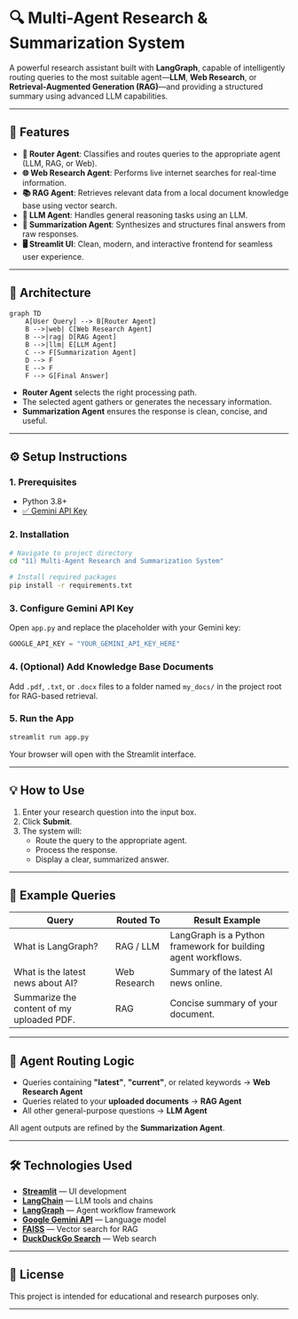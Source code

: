 # 🔍 Multi-Agent Research & Summarization System

A powerful research assistant built with **LangGraph**, capable of intelligently routing queries to the most suitable agent—**LLM**, **Web Research**, or **Retrieval-Augmented Generation (RAG)**—and providing a structured summary using advanced LLM capabilities.

---

## 🚀 Features

- **🔀 Router Agent**: Classifies and routes queries to the appropriate agent (LLM, RAG, or Web).
- **🌐 Web Research Agent**: Performs live internet searches for real-time information.
- **📚 RAG Agent**: Retrieves relevant data from a local document knowledge base using vector search.
- **🧠 LLM Agent**: Handles general reasoning tasks using an LLM.
- **📝 Summarization Agent**: Synthesizes and structures final answers from raw responses.
- **🖥️ Streamlit UI**: Clean, modern, and interactive frontend for seamless user experience.

---

## 🧠 Architecture

```mermaid
graph TD
    A[User Query] --> B[Router Agent]
    B -->|web| C[Web Research Agent]
    B -->|rag| D[RAG Agent]
    B -->|llm| E[LLM Agent]
    C --> F[Summarization Agent]
    D --> F
    E --> F
    F --> G[Final Answer]
```

- **Router Agent** selects the right processing path.
- The selected agent gathers or generates the necessary information.
- **Summarization Agent** ensures the response is clean, concise, and useful.

---

## ⚙️ Setup Instructions

### 1. Prerequisites
- Python 3.8+
- [✅ Gemini API Key](https://ai.google.dev/gemini-api/docs/get-started)

### 2. Installation

```bash
# Navigate to project directory
cd "11) Multi-Agent Research and Summarization System"

# Install required packages
pip install -r requirements.txt
```

### 3. Configure Gemini API Key

Open `app.py` and replace the placeholder with your Gemini key:

```python
GOOGLE_API_KEY = "YOUR_GEMINI_API_KEY_HERE"
```

### 4. (Optional) Add Knowledge Base Documents

Add `.pdf`, `.txt`, or `.docx` files to a folder named `my_docs/` in the project root for RAG-based retrieval.

### 5. Run the App

```bash
streamlit run app.py
```

Your browser will open with the Streamlit interface.

---

## 💡 How to Use

1. Enter your research question into the input box.
2. Click **Submit**.
3. The system will:
   - Route the query to the appropriate agent.
   - Process the response.
   - Display a clear, summarized answer.

---

## 🧪 Example Queries

| Query                                      | Routed To         | Result Example                           |
|-------------------------------------------|-------------------|------------------------------------------|
| What is LangGraph?                        | RAG / LLM         | LangGraph is a Python framework for building agent workflows. |
| What is the latest news about AI?         | Web Research      | Summary of the latest AI news online.    |
| Summarize the content of my uploaded PDF. | RAG               | Concise summary of your document.        |

---

## 🧭 Agent Routing Logic

- Queries containing **"latest"**, **"current"**, or related keywords → **Web Research Agent**
- Queries related to your **uploaded documents** → **RAG Agent**
- All other general-purpose questions → **LLM Agent**

All agent outputs are refined by the **Summarization Agent**.

---

## 🛠 Technologies Used

- **[Streamlit](https://streamlit.io/)** — UI development
- **[LangChain](https://python.langchain.com/)** — LLM tools and chains
- **[LangGraph](https://langchain-ai.github.io/langgraph/)** — Agent workflow framework
- **[Google Gemini API](https://ai.google.dev/gemini-api)** — Language model
- **[FAISS](https://github.com/facebookresearch/faiss)** — Vector search for RAG
- **[DuckDuckGo Search](https://duckduckgo.com/)** — Web search

---

## 📄 License

This project is intended for educational and research purposes only.

---
